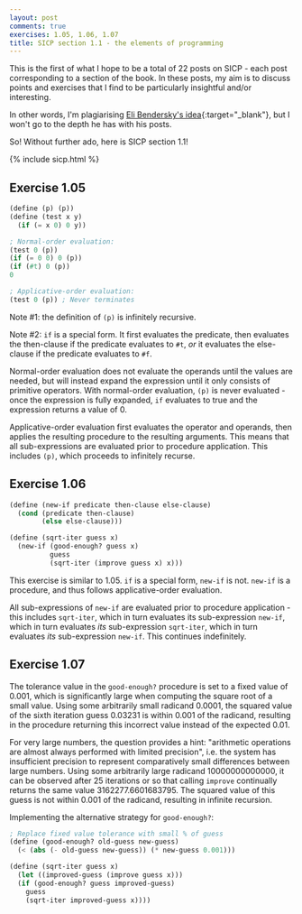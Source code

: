 ```yaml
---
layout: post
comments: true
exercises: 1.05, 1.06, 1.07
title: SICP section 1.1 - the elements of programming
---
```


This is the first of what I hope to be a total of 22 posts on SICP - each post corresponding to a section of the book. In these posts, my aim is to discuss points and exercises that I find to be particularly insightful and/or interesting.

In other words, I'm plagiarising [Eli Bendersky's idea](https://eli.thegreenplace.net/tag/sicp){:target="_blank"}, but I won't go to the depth he has with his posts.

So! Without further ado, here is SICP section 1.1!

{% include sicp.html %}

## Exercise 1.05
```scheme
(define (p) (p))
(define (test x y)
  (if (= x 0) 0 y))

; Normal-order evaluation:
(test 0 (p))
(if (= 0 0) 0 (p))
(if (#t) 0 (p))
0

; Applicative-order evaluation:
(test 0 (p)) ; Never terminates
```

Note #1: the definition of `(p)` is infinitely recursive.

Note #2: `if` is a special form. It first evaluates the predicate, then evaluates the then-clause if the predicate evaluates to `#t`, *or* it evaluates the else-clause if the predicate evaluates to `#f`.

Normal-order evaluation does not evaluate the operands until the values are needed, but will instead expand the expression until it only consists of primitive operators. With normal-order evaluation, `(p)` is never evaluated - once the expression is fully expanded, `if` evaluates to true and the expression returns a value of 0.

Applicative-order evaluation first evaluates the operator and operands, then applies the resulting procedure to the resulting arguments. This means that all sub-expressions are evaluated prior to procedure application. This includes `(p)`, which proceeds to infinitely recurse.

## Exercise 1.06
```scheme
(define (new-if predicate then-clause else-clause)
  (cond (predicate then-clause)
        (else else-clause)))

(define (sqrt-iter guess x)
  (new-if (good-enough? guess x)
          guess
          (sqrt-iter (improve guess x) x)))
```

This exercise is similar to 1.05. `if` is a special form, `new-if` is not. `new-if` is a procedure, and thus follows applicative-order evaluation.

All sub-expressions of `new-if` are evaluated prior to procedure application - this includes `sqrt-iter`, which in turn evaluates its sub-expression `new-if`, which in turn evaluates *its* sub-expression `sqrt-iter`, which in turn evaluates *its* sub-expression `new-if`. This continues indefinitely.

## Exercise 1.07
The tolerance value in the `good-enough?` procedure is set to a fixed value of 0.001, which is significantly large when computing the square root of a small value. Using some arbitrarily small radicand 0.0001, the squared value of the sixth iteration guess 0.03231 is within 0.001 of the radicand, resulting in the procedure returning this incorrect value instead of the expected 0.01.

For very large numbers, the question provides a hint: "arithmetic operations are almost always performed with limited precision", i.e. the system has insufficient precision to represent comparatively small differences between large numbers. Using some arbitrarily large radicand 10000000000000, it can be observed after 25 iterations or so that calling `improve` continually returns the same value 3162277.6601683795. The squared value of this guess is not within 0.001 of the radicand, resulting in infinite recursion.

Implementing the alternative strategy for `good-enough?`:
```scheme
; Replace fixed value tolerance with small % of guess
(define (good-enough? old-guess new-guess)
  (< (abs (- old-guess new-guess)) (* new-guess 0.001)))

(define (sqrt-iter guess x)
  (let ((improved-guess (improve guess x)))
  (if (good-enough? guess improved-guess)
    guess
    (sqrt-iter improved-guess x))))
```

